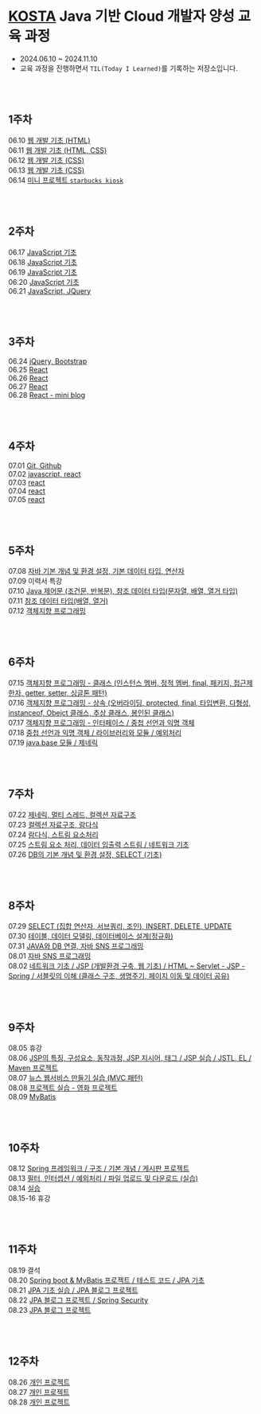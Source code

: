 # [KOSTA](https://kostaswedu.co.kr/index) Java 기반 Cloud 개발자 양성 교육 과정

- 2024.06.10 ~ 2024.11.10
- 교육 과정을 진행하면서 `TIL(Today I Learned)`를 기록하는 저장소입니다.

<br/>
<br/>

## 1주차

06.10 [웹 개발 기초 (HTML)](./1주차/240610/README.md)  
06.11 [웹 개발 기초 (HTML, CSS)](./1주차/240611/README.md)  
06.12 [웹 개발 기초 (CSS)](./1주차/240612/README.md)  
06.13 [웹 개발 기초 (CSS)](./1주차/240613/README.md)  
06.14 [미니 프로젝트 `starbucks kiosk`](./1주차/240614/kiosk/README.md)

<br/>
<br/>

## 2주차

06.17 [JavaScript 기초](./2주차/240617/README.md)  
06.18 [JavaScript 기초](./2주차/240618/README.md)  
06.19 [JavaScript 기초](./2주차/240619/README.md)  
06.20 [JavaScript 기초](./2주차/240620/README.md)  
06.21 [JavaScript, JQuery](./2주차/240621/README.md)

<br/>
<br/>

## 3주차

06.24 [jQuery, Bootstrap](./3주차/240624/README.md)  
06.25 [React](./3주차/240625/README.md)  
06.26 [React](./3주차/240626/README.md)  
06.27 [React](./3주차/240627/README.md)  
06.28 [React - mini blog](./3주차/240628/README.md)

<br/>
<br/>

## 4주차

07.01 [Git, Github](./4주차/240701/README.md)   
07.02 [javascript, react](./4주차/240702/README.md)   
07.03 [react](./4주차/240703/README.md)   
07.04 [react](./4주차/240704/README.md)   
07.05 [react](./4주차/240705/README.md)

<br/>
<br/>

## 5주차
07.08 [자바 기본 개념 및 환경 설정, 기본 데이터 타입, 연산자](./5주차/240708/README.md)   
07.09 이력서 특강   
07.10 [Java 제어문 (조건문, 반복문), 참조 데이터 타입(문자열, 배열, 열거 타입)](./5주차/240710/README.md)   
07.11 [참조 데이터 타입(배열, 열거)](./5주차/240711/README.md)   
07.12 [객체지향 프로그래밍](./5주차/240712/README.md)

<br/>
<br/>

## 6주차
07.15 [객체지향 프로그래밍 - 클래스 (인스턴스 멤버, 정적 멤버, final, 패키지, 접근제한자, getter, setter, 싱글톤 패턴)](./6주차/240715/README.md)   
07.16 [객체지향 프로그래밍 - 상속 (오버라이딩, protected, final, 타입변환, 다형성, instanceof, Obejct 클래스, 추상 클래스, 봉인된 클래스)](./6주차/240716/README.md)   
07.17 [객체지향 프로그래밍 - 인터페이스 / 중첩 선언과 익명 객체](./6주차/240717/README.md)   
07.18 [중첩 선언과 익명 객체 / 라이브러리와 모듈 / 예외처리](./6주차/240718/README.md)   
07.19 [java.base 모듈 / 제네릭 ](./6주차/240719/README.md)

<br/>
<br/>

## 7주차
07.22 [제네릭, 멀티 스레드, 컬렉션 자료구조](./7주차/240722/README.md)   
07.23 [컬렉션 자료구조, 람다식](./7주차/240723/README.md)   
07.24 [람다식, 스트림 요소처리](./7주차/240724/README.md)   
07.25 [스트림 요소 처리, 데이터 입출력 스트림 / 네트워크 기초](./7주차/240725/README.md)   
07.26 [DB의 기본 개념 및 환경 설정, SELECT (기초)](./7주차/240726/README.md)

<br/>
<br/>

## 8주차
07.29 [SELECT (집합 연산자, 서브쿼리, 조인), INSERT, DELETE, UPDATE](./8주차/240729/README.md)   
07.30 [테이블, 데이터 모델링, 데이터베이스 설계(정규화)](./8주차/240730/README.md)   
07.31 [JAVA와 DB 연결, 자바 SNS 프로그래밍](./8주차/240731/README.md)   
08.01 [자바 SNS 프로그래밍](./8주차/240801/README.md)   
08.02 [네트워크 기초 / JSP (개발환경 구축, 웹 기초) / HTML ~ Servlet - JSP - Spring / 서블릿의 이해 (클래스 구조, 생명주기, 페이지 이동 및 데이터 공유)](./8주차/240802/README.md)

<br/>
<br/>

## 9주차
08.05 휴강   
08.06 [JSP의 특징, 구성요소, 동작과정, JSP 지시어, 태그 / JSP 실습 / JSTL, EL / Maven 프로젝트](./9주차/240806/README.md)   
08.07 [뉴스 웹서비스 만들기 실습 (MVC 패턴)](./9주차/240807/README.md)   
08.08 [프로젝트 실습 - 영화 프로젝트](./9주차/240808/README.md)   
08.09 [MyBatis](./9주차/240809/README.md)

<br/>
<br/>

## 10주차
08.12 [Spring 프레임워크 / 구조 / 기본 개념 / 게시판 프로젝트](./10주차/240812/README.md)   
08.13 [필터, 인터셉션 / 예외처리 / 파일 업로드 및 다운로드 (실습)](./10주차/240813/README.md)   
08.14 [실습](./10주차/240814/README.md)   
08.15-16 휴강

<br/>
<br/>

## 11주차
08.19 결석   
08.20 [Spring boot & MyBatis 프로젝트 / 테스트 코드 / JPA 기초](./11주차/240820/README.md)   
08.21 [JPA 기초 실습 / JPA 블로그 프로젝트](./11주차/240821/README.md)   
08.22 [JPA 블로그 프로젝트 / Spring Security](./11주차/240822/README.md)   
08.23 [JPA 블로그 프로젝트](./11주차/240823/README.md)


<br/>
<br/>

## 12주차
08.26 [개인 프로젝트](./12주차/240826/README.md)   
08.27 [개인 프로젝트](./12주차/240827/README.md)   
08.28 [개인 프로젝트](./12주차/240828/README.md)